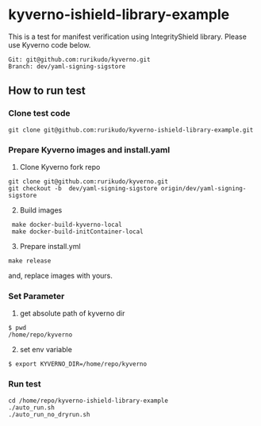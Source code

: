 # kyverno-ishield-library-example

This is a test for manifest verification using IntegrityShield library.
Please use Kyverno code below.
```
Git: git@github.com:rurikudo/kyverno.git
Branch: dev/yaml-signing-sigstore
```

## How to run test
### Clone test code
```
git clone git@github.com:rurikudo/kyverno-ishield-library-example.git
```
### Prepare Kyverno images and install.yaml
1. Clone Kyverno fork repo
```
git clone git@github.com:rurikudo/kyverno.git
git checkout -b  dev/yaml-signing-sigstore origin/dev/yaml-signing-sigstore
```

2. Build images
```
 make docker-build-kyverno-local
 make docker-build-initContainer-local
```
3. Prepare install.yml
```
make release
```
and, replace images with yours.

### Set Parameter
1. get absolute path of kyverno dir
```
$ pwd                                       
/home/repo/kyverno
```
2. set env variable
```
$ export KYVERNO_DIR=/home/repo/kyverno
```
### Run test
```
cd /home/repo/kyverno-ishield-library-example 
./auto_run.sh
./auto_run_no_dryrun.sh
```
